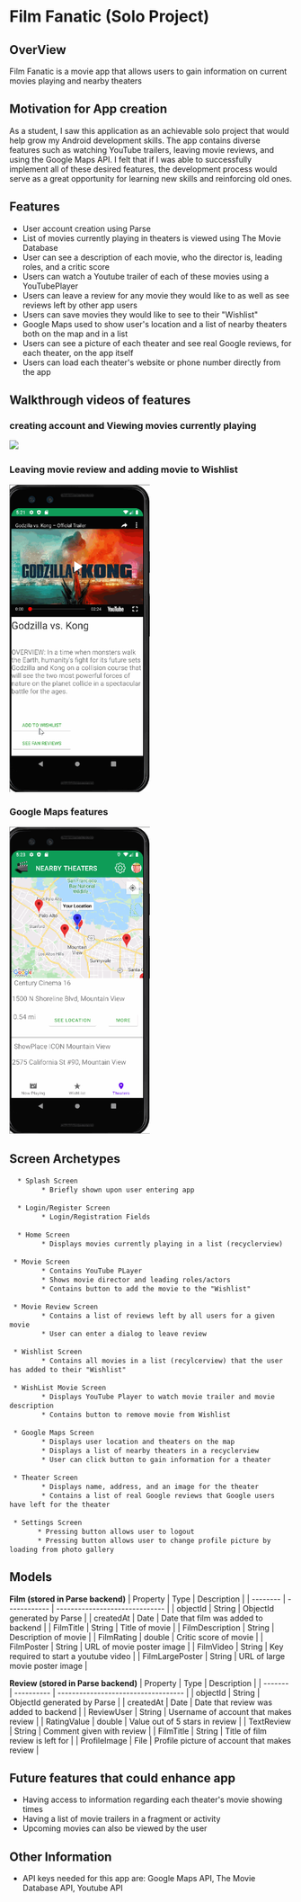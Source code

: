 # Film Fanatic (Solo Project)

## OverView
Film Fanatic is a movie app that allows users to gain information on current movies playing and nearby theaters

## Motivation for App creation
As a student, I saw this application as an achievable solo project that would help grow my Android development skills. The app
contains diverse features such as watching YouTube trailers, leaving movie reviews, and using the Google Maps API. I felt that
if I was able to successfully implement all of these desired features, the development process would serve as a great 
opportunity for learning new skills and reinforcing old ones. 



## Features
- User account creation using Parse
- List of movies currently playing in theaters is viewed using The Movie Database
- User can see a description of each movie, who the director is, leading roles, and a critic score
- Users can watch a Youtube trailer of each of these movies using a YouTubePlayer
- Users can leave a review for any movie they would like to as well as see reviews left by other app users
- Users can save movies they would like to see to their "Wishlist"
- Google Maps used to show user's location and a list of nearby theaters both on the map and in a list
- Users can see a picture of each theater and see real Google reviews, for each theater, on the app itself
- Users can load each theater's website or phone number directly from the app


## Walkthrough videos of features

### creating account and Viewing movies currently playing
<img src="https://github.com/Gregbgarman/Film_Fanatic/blob/master/walkthrough1.gif" width=250><br>


### Leaving movie review and adding movie to Wishlist
<img src="https://github.com/Gregbgarman/Film_Fanatic/blob/master/filmfan2.gif" width=250><br>


### Google Maps features
<img src="https://github.com/Gregbgarman/Film_Fanatic/blob/master/filmfan3.gif" width=250><br>



## Screen Archetypes
      * Splash Screen
            * Briefly shown upon user entering app
            
      * Login/Register Screen
            * Login/Registration Fields
      
      * Home Screen
            * Displays movies currently playing in a list (recyclerview)
     
     * Movie Screen
            * Contains YouTube PLayer
            * Shows movie director and leading roles/actors
            * Contains button to add the movie to the "Wishlist"           
      
     * Movie Review Screen
            * Contains a list of reviews left by all users for a given movie
            * User can enter a dialog to leave review
            
     * Wishlist Screen
            * Contains all movies in a list (recylcerview) that the user has added to their "Wishlist"
                 
     * WishList Movie Screen
            * Displays YouTube Player to watch movie trailer and movie description
            * Contains button to remove movie from Wishlist
     
     * Google Maps Screen
            * Displays user location and theaters on the map
            * Displays a list of nearby theaters in a recyclerview
            * User can click button to gain information for a theater
            
     * Theater Screen
            * Displays name, address, and an image for the theater
            * Contains a list of real Google reviews that Google users have left for the theater
     
     * Settings Screen
           * Pressing button allows user to logout
           * Pressing button allows user to change profile picture by loading from photo gallery
            
## Models
**Film (stored in Parse backend)**
| Property | Type         | Description                    |
| -------- | ------------ | ------------------------------ |
| objectId | String       | ObjectId generated by Parse    |
| createdAt | Date        | Date that film was added to backend |
| FilmTitle  | String        | Title of movie           |
| FilmDescription | String        | Description of movie             |
| FilmRating | double       | Critic score of movie        |
| FilmPoster | String      | URL of movie poster image        |
| FilmVideo     | String         | Key required to start a youtube video |
| FilmLargePoster     | String          | URL of large movie poster image |


**Review (stored in Parse backend)**
| Property | Type       | Description                         |
| ------- | ---------- | ----------------------------------- |
| objectId | String    | ObjectId generated by Parse         |
| createdAt | Date     | Date that review was added to backend  |
| ReviewUser | String | Username of account that makes review |
| RatingValue        | double   | Value out of 5 stars in review |
| TextReview | String  | Comment given with review |
| FilmTitle     | String         | Title of film review is left for |
| ProfileImage     | File          | Profile picture of account that makes review |
            


## Future features that could enhance app
- Having access to information regarding each theater's movie showing times
- Having a list of movie trailers in a fragment or activity
- Upcoming movies can also be viewed by the user

## Other Information
- API keys needed for this app are:
      Google Maps API,
      The Movie Database API,
      Youtube API
